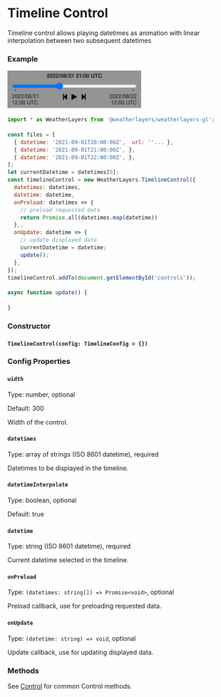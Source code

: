# Timeline Control

Timeline control allows playing datetimes as animation with linear interpolation between two subsequent datetimes

### Example

![Timeline Control](../../.gitbook/assets/timeline-control.png)

```javascript
import * as WeatherLayers from '@weatherlayers/weatherlayers-gl';

const files = [
  { datetime: '2021-09-01T20:00:00Z',  url: ''... },
  { datetime: '2021-09-01T21:00:00Z', },
  { datetime: '2021-09-01T22:00:00Z', },
];
let currentDatetime = datetimes[0];
const timelineControl = new WeatherLayers.TimelineControl({
  datetimes: datetimes,
  datetime: datetime,
  onPreload: datetimes => {
    // preload requested data
    return Promise.all(datetimes.map(datetime))
  },,
  onUpdate: datetime => {
    // update displayed data
    currentDatetime = datetime;
    update();
  },
});
timelineControl.addTo(document.getElementById('controls'));

async function update() {
  
}
```

### Constructor

#### `TimelineControl(config: TimelineConfig = {})`

### Config Properties

#### `width`

Type: number, optional

Default: 300

Width of the control.

#### `datetimes`

Type: array of strings (ISO 8601 datetime), required

Datetimes to be displayed in the timeline.

#### `datetimeInterpolate`

Type: boolean, optional

Default: true

#### `datetime`

Type: string (ISO 8601 datetime), required

Current datetime selected in the timeline.

#### `onPreload`

Type: `(datetimes: string[]) => Promise<void>`, optional

Preload callback, use for preloading requested data.

#### `onUpdate`

Type: `(datetime: string) => void`, optional

Update callback, use for updating displayed data.

### Methods

See [Control](control.md) for common Control methods.
